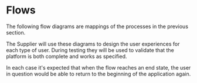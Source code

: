 # Flows

The following flow diagrams are mappings of the processes in the previous section.

The Supplier will use these diagrams to design the user experiences for each type of user. During testing they will be used to validate that the platform is both complete and works as specified.


In each case it's expected that when the flow reaches an end state, the user in question would be able to return to the beginning of the application again.

